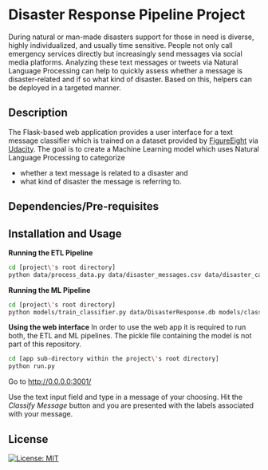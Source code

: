 # Disaster Response Pipeline Project
During natural or man-made disasters support for those in need is diverse, highly individualized, and usually time sensitive. People not only call emergency services directly but increasingly send messages via social media platforms. Analyzing these text messages or tweets via Natural Language Processing can help to quickly assess whether a message is disaster-related and if so what kind of disaster. Based on this, helpers can be deployed in a targeted manner.

## Description
The Flask-based web application provides a user interface for a text message classifier which is trained on a dataset provided by [FigureEight](https://en.wikipedia.org/wiki/Figure_Eight_Inc.) via [Udacity](https://www.udacity.com/). The goal is to create a Machine Learning model which uses Natural Language Processing to categorize 
* whether a text message is related to a disaster and
* what kind of disaster the message is referring to.

## Dependencies/Pre-requisites

## Installation and Usage
**Running the ETL Pipeline** 
```bash
cd [project\'s root directory]
python data/process_data.py data/disaster_messages.csv data/disaster_categories.csv data/DisasterResponse.db
```

**Running the ML Pipeline**
```bash
cd [project\'s root directory]
python models/train_classifier.py data/DisasterResponse.db models/classifier.pkl
```

**Using the web interface** 
In order to use the web app it is required to run both, the ETL and ML pipelines. The pickle file containing the model is not part of this repository.

```bash
cd [app sub-directory within the project\'s root directory]
python run.py
```

Go to <http://0.0.0.0:3001/>

Use the text input field and type in a message of your choosing. Hit the *Classify Message* button and you are presented with the labels associated with your message.

## License
[![License: MIT](https://img.shields.io/badge/License-MIT-yellow.svg)](https://opensource.org/licenses/MIT)